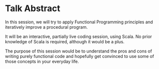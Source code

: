 # Talk Abstract

In this session, we will try to apply Functional Programming principles and iteratively improve a procedural program.

It will be an interactive, partially live coding session, using Scala. No prior knowledge of Scala is required, although it would be a plus.

The purpose of this session would be to understand the pros and cons of writing purely functional code and hopefully get convinced to use some of those concepts in your everyday life.